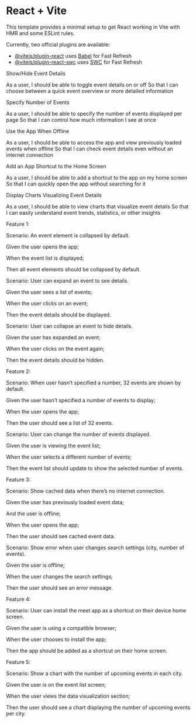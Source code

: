 # React + Vite

This template provides a minimal setup to get React working in Vite with HMR and some ESLint rules.

Currently, two official plugins are available:

- [@vitejs/plugin-react](https://github.com/vitejs/vite-plugin-react/blob/main/packages/plugin-react/README.md) uses [Babel](https://babeljs.io/) for Fast Refresh
- [@vitejs/plugin-react-swc](https://github.com/vitejs/vite-plugin-react-swc) uses [SWC](https://swc.rs/) for Fast Refresh


Show/Hide Event Details 

As a user, 
I should be able to toggle event details on or off 
So that I can choose between a quick event overview or more detailed information 

Specify Number of Events 

As a user, 
I should be able to specify the number of events displayed per page 
So that I can control how much information I see at once 

Use the App When Offline 

As a user, 
I should be able to access the app and view previously loaded events when offline 
So that I can check event details even without an internet connection 

Add an App Shortcut to the Home Screen 

As a user, 
I should be able to add a shortcut to the app on my home screen 
So that I can quickly open the app without searching for it 

Display Charts Visualizing Event Details 

As a user, 
I should be able to view charts that visualize event details 
So that I can easily understand event trends, statistics, or other insights 

 

 

 

 

 

 

 

 

 

 

 

 

 

Feature 1: 

Scenario: An event element is collapsed by default. 

  Given the user opens the app; 

  When the event list is displayed; 

  Then all event elements should be collapsed by default. 

  

Scenario: User can expand an event to see details. 

  Given the user sees a list of events; 

  When the user clicks on an event; 

  Then the event details should be displayed. 

  

Scenario: User can collapse an event to hide details. 

  Given the user has expanded an event; 

  When the user clicks on the event again; 

  Then the event details should be hidden. 

  

Feature 2: 

 Scenario: When user hasn’t specified a number, 32 events are shown by default. 

  Given the user hasn’t specified a number of events to display; 

  When the user opens the app; 

  Then the user should see a list of 32 events. 

  

Scenario: User can change the number of events displayed. 

  Given the user is viewing the event list; 

  When the user selects a different number of events; 

  Then the event list should update to show the selected number of events. 

  

Feature 3: 

 Scenario: Show cached data when there’s no internet connection. 

  Given the user has previously loaded event data; 

  And the user is offline; 

  When the user opens the app; 

  Then the user should see cached event data. 

  

Scenario: Show error when user changes search settings (city, number of events). 

  Given the user is offline; 

  When the user changes the search settings; 

  Then the user should see an error message. 

  

Feature 4: 

 Scenario: User can install the meet app as a shortcut on their device home screen. 

  Given the user is using a compatible browser; 

  When the user chooses to install the app; 

  Then the app should be added as a shortcut on their home screen. 

  

Feature 5:  

Scenario: Show a chart with the number of upcoming events in each city. 

  Given the user is on the event list screen; 

  When the user views the data visualization section; 

  Then the user should see a chart displaying the number of upcoming events per city. 

 